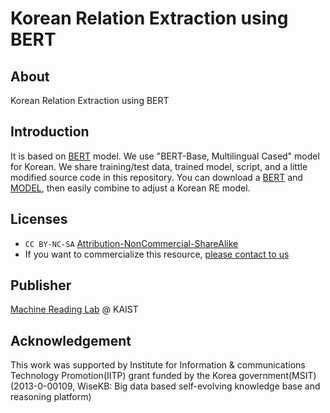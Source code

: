 # Korean Relation Extraction using BERT

## About
Korean Relation Extraction using BERT

## Introduction
It is based on [BERT](https://github.com/google-research/bert) model. 
We use "BERT-Base, Multilingual Cased" model for Korean.
We share training/test data, trained model, script, and a little modified source code in this repository.
You can download a [BERT](https://github.com/google-research/bert) and [MODEL](https://storage.googleapis.com/bert_models/2018_11_23/multi_cased_L-12_H-768_A-12.zip), then easily combine to adjust a Korean RE model.

## Licenses
* `CC BY-NC-SA` [Attribution-NonCommercial-ShareAlike](https://creativecommons.org/licenses/by-nc-sa/2.0/)
* If you want to commercialize this resource, [please contact to us](http://mrlab.kaist.ac.kr/contact)

## Publisher
[Machine Reading Lab](http://mrlab.kaist.ac.kr/) @ KAIST

## Acknowledgement
This work was supported by Institute for Information & communications Technology Promotion(IITP) grant funded by the Korea government(MSIT) (2013-0-00109, WiseKB: Big data based self-evolving knowledge base and reasoning platform)
